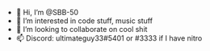 - 👋 Hi, I’m @SBB-50
- 👀 I’m interested in code stuff, music stuff
- 💞️ I’m looking to collaborate on cool shit
- 📫 Discord: ultimateguy33#5401 or #3333 if I have nitro

<!---
SBB-50/SBB-50 is a ✨ special ✨ repository because its `README.md` (this file) appears on your GitHub profile.
You can click the Preview link to take a look at your changes.
--->
